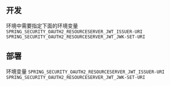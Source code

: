 
## 开发

环境中需要指定下面的环境变量
`SPRING_SECURITY_OAUTH2_RESOURCESERVER_JWT_ISSUER-URI`
`SPRING_SECURITY_OAUTH2_RESOURCESERVER_JWT_JWK-SET-URI`

## 部署
环境变量
`SPRING_SECURITY_OAUTH2_RESOURCESERVER_JWT_ISSUER-URI`
`SPRING_SECURITY_OAUTH2_RESOURCESERVER_JWT_JWK-SET-URI`
